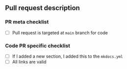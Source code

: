 ## Pull request description
<!--- 
    Describe the changes and motivation behind them here, if it is not obvious
    from the related issues,
-->

### PR meta checklist
- [ ] Pull request is targeted at `main` branch for code   

### Code PR specific checklist
- [ ] If I added a new section, I added this to the `mkdocs.yml`
- [ ] All links are valid